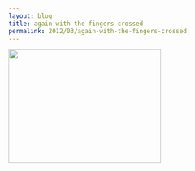 ```yaml
---
layout: blog
title: again with the fingers crossed
permalink: 2012/03/again-with-the-fingers-crossed
---
```


<a href="http://blog.kristeraxel.com/wp-content/uploads/2012/03/IS-4kh4civagggt.jpg"><img src="http://blog.kristeraxel.com/wp-content/uploads/2012/03/IS-4kh4civagggt-300x224.jpg" alt="" title="IS-4kh4civagggt" width="300" height="224" class="aligncenter size-medium wp-image-1724" /></a>
